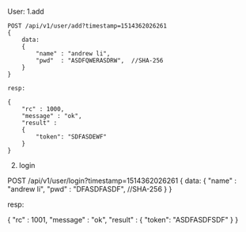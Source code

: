 User:
1.add
```
POST /api/v1/user/add?timestamp=1514362026261
{
	data: 
	{
		"name" : "andrew li",
		"pwd"  : "ASDFQWERASDRW",  //SHA-256
	}
}

resp:

{
	"rc" : 1000,
	"message" : "ok",
	"result" : 
	{
		"token": "SDFASDEWF"
	}
}
```

2. login

POST /api/v1/user/login?timestamp=1514362026261
{
	data:
	{
		"name" : "andrew li",
		"pwd" : "DFASDFASDF", //SHA-256
	}
}

resp:

{
	"rc" : 1001,
	"message" : "ok",
	"result" :
	{
		"token": "ASDFASDFSDF"
	}
}



